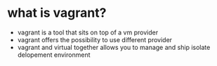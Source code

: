 # what is vagrant?
* vagrant is a tool that sits on top of a vm provider
* vagrant offers the possibility to use different provider
* vagrant and virtual together allows you to manage and ship isolate delopement environment
